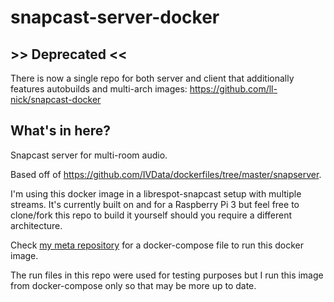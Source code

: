 # snapcast-server-docker

## >> Deprecated <<

There is now a single repo for both server and client that additionally features autobuilds and multi-arch images:
https://github.com/ll-nick/snapcast-docker


## What's in here?
Snapcast server for multi-room audio.

Based off of https://github.com/IVData/dockerfiles/tree/master/snapserver.

I'm using this docker image in a librespot-snapcast setup with multiple streams.
It's currently built on and for a Raspberry Pi 3 but feel free to clone/fork this repo to build it yourself should you require a different architecture.

Check [my meta repository](https://github.com/ll-nick/jukebox-meta) for a docker-compose file to run this docker image.

The run files in this repo were used for testing purposes but I run this image from docker-compose only so that may be more up to date.
